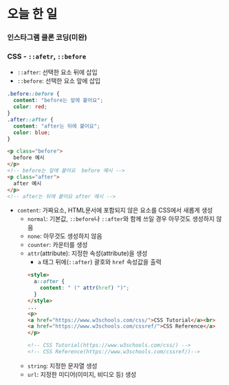 # 오늘 한 일
### 인스타그램 클론 코딩(미완)
### CSS - `::afetr`, `::before`
- `::after`: 선택한 요소 뒤에 삽입
- `::before`: 선택한 요소 앞에 삽입
``` css
.before::before {
  content: "before는 앞에 붙어요";
  color: red;
}
.after::after {
  content: "after는 뒤에 붙어요";
  color: blue;
}
```
``` html
<p class="before">
  before 예시
</p>
<!-- before는 앞에 붙어요  before 예시 -->
<p class="after">
  after 예시
</p>
<!-- after는 뒤에 붙어요 after 예시 -->
```
- `content`: 가짜요소, HTML문서에 포함되지 않은 요소를 CSS에서 새롭게 생성
    - `normal`: 기본값, `::before`나 `::after`와 함께 쓰일 경우 아무것도 생성하지 않음
    - `none`: 아무것도 생성하지 않음
    - `counter`: 카운터를 생성
    - `attr`(attribute): 지정한 속성(attribute)을 생성
        - `a` 태그 뒤에(`::after`) 괄호와 `href` 속성값을 출력
        ``` html
        <style>
          a::after {
            content: " (" attr(href) ")";
          }
        </style>
        ...
        <p>
        <a href="https://www.w3schools.com/css/">CSS Tutorial</a><br>
        <a href="https://www.w3schools.com/cssref/">CSS Reference</a>
        </p>

        <!-- CSS Tutorial(https://www.w3schools.com/css/) -->
        <!-- CSS Reference(https://www.w3schools.com/cssref/)-->
        ```
    - `string`: 지정한 문자열 생성
    - `url`: 지정한 미디어(이미지, 비디오 등) 생성